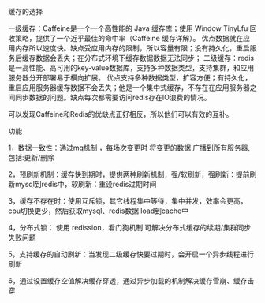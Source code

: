 缓存的选择

一级缓存：Caffeine是一个一个高性能的 Java 缓存库；使用 Window TinyLfu 回收策略，提供了一个近乎最佳的命中率（Caffeine 缓存详解）。
        优点数据就在应用内存所以速度快。缺点受应用内存的限制，所以容量有限；没有持久化，重启服务后缓存数据会丢失；在分布式环境下缓存数据数据无法同步；
二级缓存：redis是一高性能、高可用的key-value数据库，支持多种数据类型，支持集群，和应用服务器分开部署易于横向扩展。
        优点支持多种数据类型，扩容方便；有持久化，重启应用服务器缓存数据不会丢失；他是一个集中式缓存，不存在在应用服务器之间同步数据的问题。缺点每次都需要访问redis存在IO浪费的情况。
        
        
可以发现Caffeine和Redis的优缺点正好相反，所以他们可以有效的互补。


功能

1，数据一致性：通过mq机制 ，每场次变更时 将变更的数据 广播到所有服务器,包括:更新/删除

2，预刷新机制：缓存快到期时，提供两种刷新机制，强/软刷新，强刷新：提前刷新mysql到redis中，软刷新：重设redis过期时间

3，缓存不存在时：使用互斥锁，其它线程集中等待，集中并发，效率会更高，cpu切换更少，然后获取mysql、redis数据 load到cache中

4，分布式锁： 使用 redission，看门狗机制 可解决分布式缓存的续期/集群同步失败问题

5，支持缓存的自动刷新：当发现二级缓存快要过期时，会开启一个异步线程进行刷新

6，通过设置缓存空值解决缓存穿透，通过异步加载的机制解决缓存雪崩、缓存击穿



